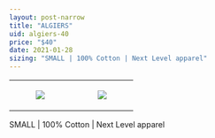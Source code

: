 ```yaml
---
layout: post-narrow
title: "ALGIERS"
uid: algiers-40
price: "$40"
date: 2021-01-28
sizing: "SMALL | 100% Cotton | Next Level apparel"
---
```




<table style="width:100%;"><tr><td style="vertical-align:top;">
      <figure class="tmblr-full" data-orig-height="2048" data-orig-width="1365" data-orig-src="https://concertshirts.netlify.app/shirts/0382/0382-01.jpg"><img src="https://64.media.tumblr.com/48af80963b18cf775bcc32255334252e/697f047e9c688133-c8/s540x810/d0d132805b045e3bb6eb5e12fbc6bcd76f5eecbf.jpg" data-orig-height="2048" data-orig-width="1365" data-orig-src="https://concertshirts.netlify.app/shirts/0382/0382-01.jpg"/></figure></td>
    <td style="vertical-align:top;">
      <figure class="tmblr-full" data-orig-height="2048" data-orig-width="1365" data-orig-src="https://concertshirts.netlify.app/shirts/0382/0382-02.jpg"><img src="https://64.media.tumblr.com/69c2a354ed7e46a57516403cd01abc25/697f047e9c688133-1a/s540x810/11bace0ee81ed5189a716389ed840471c6103dd9.jpg" data-orig-height="2048" data-orig-width="1365" data-orig-src="https://concertshirts.netlify.app/shirts/0382/0382-02.jpg"/></figure></td>
  </tr></table><p>
  SMALL | 100% Cotton | Next Level apparel
</p>
